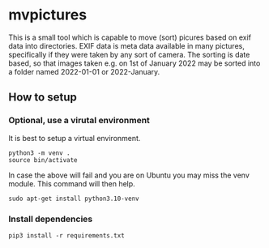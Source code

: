# mvpictures
This is a small tool which is capable to move (sort) picures based on exif data into directories.
EXIF data is meta data available in many pictures, specifically if they were taken by any sort of camera.
The sorting is date based, so that images taken e.g. on 1st of January 2022 may be sorted into a folder named 2022-01-01 or 2022-January.

## How to setup
### Optional, use a virutal environment
It is best to setup a virtual environment.
```
python3 -m venv .
source bin/activate
```
In case the above will fail and you are on Ubuntu you may miss the venv module. This command will then help.
```
sudo apt-get install python3.10-venv
```
### Install dependencies
```
pip3 install -r requirements.txt
```

